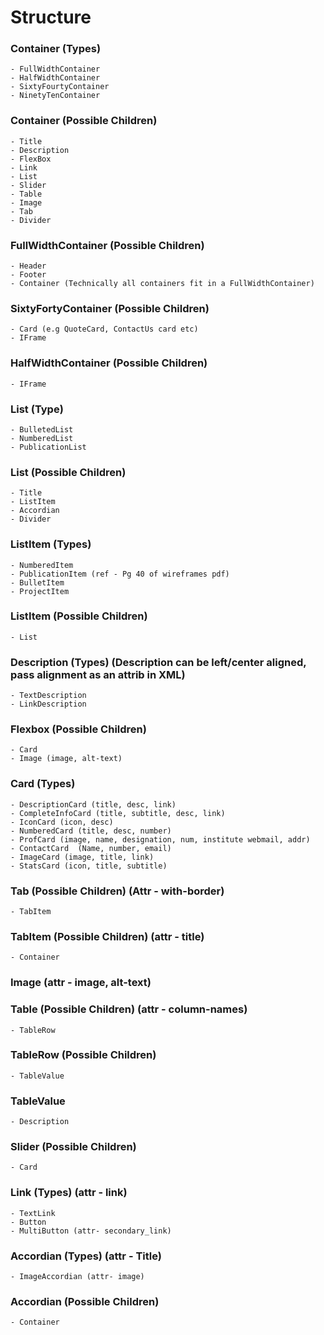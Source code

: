# Structure

### **Container (Types)**
    - FullWidthContainer
    - HalfWidthContainer
    - SixtyFourtyContainer
    - NinetyTenContainer

### **Container (Possible Children)**
    - Title
    - Description
    - FlexBox
    - Link
    - List
    - Slider
    - Table
    - Image
    - Tab
    - Divider

### **FullWidthContainer (Possible Children)**
    - Header
    - Footer
    - Container (Technically all containers fit in a FullWidthContainer)

### **SixtyFortyContainer (Possible Children)**
    - Card (e.g QuoteCard, ContactUs card etc)
    - IFrame

### **HalfWidthContainer (Possible Children)**
    - IFrame


### **List (Type)**
    - BulletedList
    - NumberedList
    - PublicationList

### **List (Possible Children)**
    - Title
    - ListItem
    - Accordian
    - Divider

### **ListItem (Types)**
    - NumberedItem
    - PublicationItem (ref - Pg 40 of wireframes pdf)
    - BulletItem
    - ProjectItem


### **ListItem (Possible Children)**
    - List

### **Description (Types)** (Description can be left/center aligned, pass alignment as an attrib in XML)
    - TextDescription
    - LinkDescription

### **Flexbox (Possible Children)**
    - Card
    - Image (image, alt-text)

### **Card (Types)**
    - DescriptionCard (title, desc, link)
    - CompleteInfoCard (title, subtitle, desc, link)
    - IconCard (icon, desc)
    - NumberedCard (title, desc, number)
    - ProfCard (image, name, designation, num, institute webmail, addr)
    - ContactCard  (Name, number, email)
    - ImageCard (image, title, link)
    - StatsCard (icon, title, subtitle)


### **Tab (Possible Children)** (Attr - with-border)
    - TabItem

### **TabItem (Possible Children)** (attr - title)
    - Container

### **Image** (attr - image, alt-text)

### **Table (Possible Children)** (attr - column-names)
    - TableRow

### **TableRow (Possible Children)**
    - TableValue

### **TableValue**
    - Description

### **Slider (Possible Children)**
    - Card

### **Link (Types)** (attr - link)
    - TextLink
    - Button
    - MultiButton (attr- secondary_link)

### **Accordian (Types)** (attr - Title)
    - ImageAccordian (attr- image)

### **Accordian (Possible Children)**
    - Container

